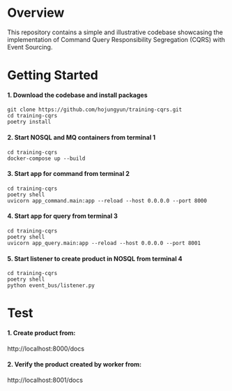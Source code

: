 # Overview

This repository contains a simple and illustrative codebase showcasing the implementation of Command Query Responsibility Segregation (CQRS) with Event Sourcing.

# Getting Started

#### 1. Download the codebase and install packages
```
git clone https://github.com/hojungyun/training-cqrs.git
cd training-cqrs
poetry install
```

#### 2. Start NOSQL and MQ containers from terminal 1
```
cd training-cqrs
docker-compose up --build
```

#### 3. Start app for command from terminal 2
```
cd training-cqrs
poetry shell
uvicorn app_command.main:app --reload --host 0.0.0.0 --port 8000
```

#### 4. Start app for query from terminal 3
```
cd training-cqrs
poetry shell
uvicorn app_query.main:app --reload --host 0.0.0.0 --port 8001
```

#### 5. Start listener to create product in NOSQL from terminal 4
```
cd training-cqrs
poetry shell
python event_bus/listener.py
```

# Test

#### 1. Create product from:
http://localhost:8000/docs

#### 2. Verify the product created by worker from:
http://localhost:8001/docs
